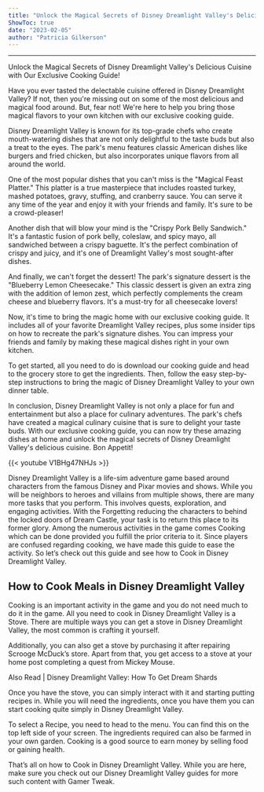 ```yaml
---
title: "Unlock the Magical Secrets of Disney Dreamlight Valley's Delicious Cuisine with Our Exclusive Cooking Guide!"
ShowToc: true 
date: "2023-02-05"
author: "Patricia Gilkerson"
---
```

*****
Unlock the Magical Secrets of Disney Dreamlight Valley's Delicious Cuisine with Our Exclusive Cooking Guide!

Have you ever tasted the delectable cuisine offered in Disney Dreamlight Valley? If not, then you're missing out on some of the most delicious and magical food around. But, fear not! We're here to help you bring those magical flavors to your own kitchen with our exclusive cooking guide.

Disney Dreamlight Valley is known for its top-grade chefs who create mouth-watering dishes that are not only delightful to the taste buds but also a treat to the eyes. The park's menu features classic American dishes like burgers and fried chicken, but also incorporates unique flavors from all around the world.

One of the most popular dishes that you can't miss is the "Magical Feast Platter." This platter is a true masterpiece that includes roasted turkey, mashed potatoes, gravy, stuffing, and cranberry sauce. You can serve it any time of the year and enjoy it with your friends and family. It's sure to be a crowd-pleaser!

Another dish that will blow your mind is the "Crispy Pork Belly Sandwich." It's a fantastic fusion of pork belly, coleslaw, and spicy mayo, all sandwiched between a crispy baguette. It's the perfect combination of crispy and juicy, and it's one of Dreamlight Valley's most sought-after dishes.

And finally, we can't forget the dessert! The park's signature dessert is the "Blueberry Lemon Cheesecake." This classic dessert is given an extra zing with the addition of lemon zest, which perfectly complements the cream cheese and blueberry flavors. It's a must-try for all cheesecake lovers!

Now, it's time to bring the magic home with our exclusive cooking guide. It includes all of your favorite Dreamlight Valley recipes, plus some insider tips on how to recreate the park's signature dishes. You can impress your friends and family by making these magical dishes right in your own kitchen.

To get started, all you need to do is download our cooking guide and head to the grocery store to get the ingredients. Then, follow the easy step-by-step instructions to bring the magic of Disney Dreamlight Valley to your own dinner table.

In conclusion, Disney Dreamlight Valley is not only a place for fun and entertainment but also a place for culinary adventures. The park's chefs have created a magical culinary cuisine that is sure to delight your taste buds. With our exclusive cooking guide, you can now try these amazing dishes at home and unlock the magical secrets of Disney Dreamlight Valley's delicious cuisine. Bon Appetit!

{{< youtube V1BHg47NHJs >}} 



Disney Dreamlight Valley is a life-sim adventure game based around characters from the famous Disney and Pixar movies and shows. While you will be neighbors to heroes and villains from multiple shows, there are many more tasks that you perform. This involves quests, exploration, and engaging activities. With the Forgetting reducing the characters to behind the locked doors of Dream Castle, your task is to return this place to its former glory. Among the numerous activities in the game comes Cooking which can be done provided you fulfill the prior criteria to it. Since players are confused regarding cooking, we have made this guide to ease the activity. So let’s check out this guide and see how to Cook in Disney Dreamlight Valley.
 
## How to Cook Meals in Disney Dreamlight Valley
 

 
Cooking is an important activity in the game and you do not need much to do it in the game. All you need to cook in Disney Dreamlight Valley is a Stove. There are multiple ways you can get a stove in Disney Dreamlight Valley, the most common is crafting it yourself.
 
Additionally, you can also get a stove by purchasing it after repairing Scrooge McDuck’s store. Apart from that, you get access to a stove at your home post completing a quest from Mickey Mouse.
 
Also Read | Disney Dreamlight Valley: How To Get Dream Shards
 
Once you have the stove, you can simply interact with it and starting putting recipes in. While you will need the ingredients, once you have them you can start cooking quite simply in Disney Dreamlight Valley.
 
To select a Recipe, you need to head to the menu. You can find this on the top left side of your screen. The ingredients required can also be farmed in your own garden. Cooking is a good source to earn money by selling food or gaining health.
 
That’s all on how to Cook in Disney Dreamlight Valley. While you are here, make sure you check out our Disney Dreamlight Valley guides for more such content with Gamer Tweak.




